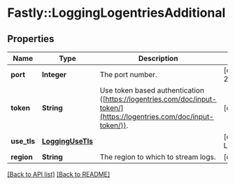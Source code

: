# Fastly::LoggingLogentriesAdditional

## Properties

| Name | Type | Description | Notes |
| ---- | ---- | ----------- | ----- |
| **port** | **Integer** | The port number. | [optional][default to 20000] |
| **token** | **String** | Use token based authentication ([https://logentries.com/doc/input-token/](https://logentries.com/doc/input-token/)). | [optional] |
| **use_tls** | [**LoggingUseTls**](LoggingUseTls.md) |  | [optional][default to LoggingUseTls::no_tls] |
| **region** | **String** | The region to which to stream logs. | [optional] |

[[Back to API list]](../../README.md#endpoints) [[Back to README]](../../README.md)

